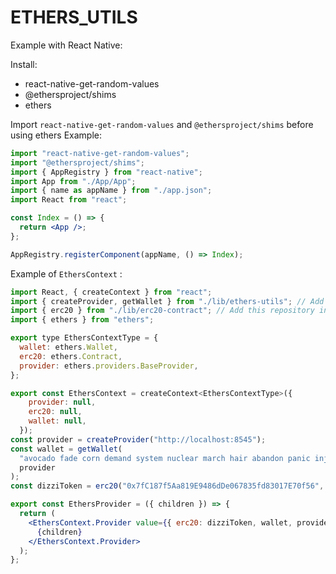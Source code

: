 # ETHERS_UTILS

Example with React Native:

Install:

- react-native-get-random-values
- @ethersproject/shims
- ethers

Import `react-native-get-random-values` and `@ethersproject/shims` before using ethers
Example:

```jsx
import "react-native-get-random-values";
import "@ethersproject/shims";
import { AppRegistry } from "react-native";
import App from "./App/App";
import { name as appName } from "./app.json";
import React from "react";

const Index = () => {
  return <App />;
};

AppRegistry.registerComponent(appName, () => Index);
```

Example of `EthersContext` :

```jsx
import React, { createContext } from "react";
import { createProvider, getWallet } from "./lib/ethers-utils"; // Add this repository in your project
import { erc20 } from "./lib/erc20-contract"; // Add this repository in your project
import { ethers } from "ethers";

export type EthersContextType = {
  wallet: ethers.Wallet,
  erc20: ethers.Contract,
  provider: ethers.providers.BaseProvider,
};

export const EthersContext = createContext<EthersContextType>({
    provider: null,
    erc20: null,
    wallet: null,
  });
const provider = createProvider("http://localhost:8545");
const wallet = getWallet(
  "avocado fade corn demand system nuclear march hair abandon panic inject loud",
  provider
);
const dizziToken = erc20("0x7fC187f5Aa819E9486dDe067835fd83017E70f56", wallet);

export const EthersProvider = ({ children }) => {
  return (
    <EthersContext.Provider value={{ erc20: dizziToken, wallet, provider }}>
      {children}
    </EthersContext.Provider>
  );
};
```
